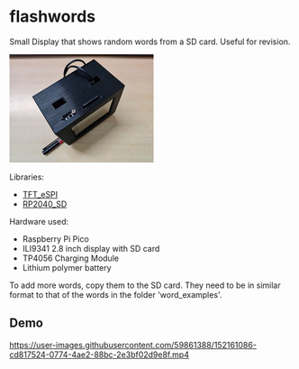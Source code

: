 # flashwords
 Small Display that shows random words from a SD card. Useful for revision.

![](assets/flashwords.jpg)

Libraries:
- [TFT_eSPI](https://github.com/Bodmer/TFT_eSPI)
- [RP2040_SD](https://github.com/khoih-prog/RP2040_SD) 

Hardware used:
- Raspberry Pi Pico
- ILI9341 2.8 inch display with SD card
- TP4056 Charging Module
- Lithium polymer battery

To add more words, copy them to the SD card. They need to be in similar format to that of the words in the folder 'word_examples'.

## Demo


https://user-images.githubusercontent.com/59861388/152161086-cd817524-0774-4ae2-88bc-2e3bf02d9e8f.mp4

